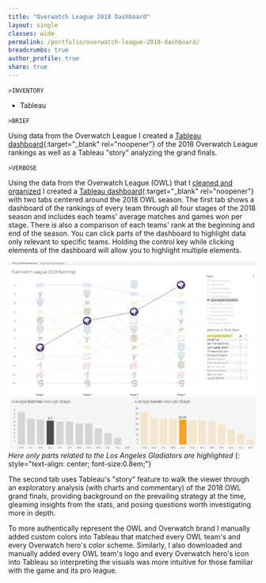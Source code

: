 ```yaml
---
title: "Overwatch League 2018 Dashboard"
layout: single
classes: wide
permalink: /portfolio/overwatch-league-2018-dashboard/
breadcrumbs: true
author_profile: true
share: true
---
```


```
>INVENTORY
```
- Tableau

```
>BRIEF
```
  Using data from the Overwatch League I created a [Tableau dashboard](https://public.tableau.com/app/profile/max.tollefsen/viz/OverwatchLeague2018/OWL2018Dashboard){:target="_blank" rel="noopener"} of the 2018 Overwatch League rankings as well as a Tableau "story" analyzing the grand finals.
  
  
```
>VERBOSE
```
  Using the data from the Overwatch League (OWL) that I [cleaned and organized](/portfolio/overwatch-league-data-cleanup/) I created a [Tableau dashboard](https://public.tableau.com/app/profile/max.tollefsen/viz/OverwatchLeague2018/OWL2018Dashboard){:target="_blank" rel="noopener"} with two tabs centered around the 2018 OWL season. The first tab shows a dashboard of the rankings of every team through all four stages of the 2018 season and includes each teams' average matches and games won per stage. There is also a comparison of each teams' rank at the beginning and end of the season. You can click parts of the dashboard to highlight data only relevant to specific teams. Holding the control key while clicking elements of the dashboard will allow you to highlight multiple elements.
  
  ![owl-2018-dashboard-example](/assets/images/owl-2018-dashboard-example.png)
  *Here only parts related to the Los Angeles Gladiators are highlighted*
  {: style="text-align: center; font-size:0.8em;"}
  
  The second tab uses Tableau's "story" feature to walk the viewer through an exploratory analysis (with charts and commentary) of the 2018 OWL grand finals, providing background on the prevailing strategy at the time, gleaming insights from the stats, and posing questions worth investigating more in depth.
  
  To more authentically represent the OWL and Overwatch brand I manually added custom colors into Tableau that matched every OWL team's and every Overwatch hero's color scheme. Similarly, I also downloaded and manually added every OWL team's logo and every Overwatch hero's icon into Tableau so interpreting the visuals was more intuitive for those familiar with the game and its pro league.
